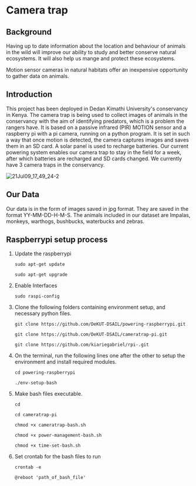 # Camera trap 

## Background
Having up to date information about the location and behaviour of animals in the wild will improve our ability to study and better conserve natural ecosystems. It will also help us mange and protect these ecosystems. 

Motion sensor cameras in natural habitats offer an inexpensive opportunity to gather data on animals.


## Introduction

This project has been deployed in Dedan Kimathi University's conservancy in Kenya. 
The camera trap is being used to collect images of animals in the conservancy with the aim of identifying predators, which is a problem the rangers have.
It is based on a passive infrared (PIR) MOTION sensor and a raspberry pi with a pi camera, running on a python program. 
It is set in such a way that once motion is detected, the camera captures images and saves them in an SD card. 
A solar panel is used to recharge batteries. Our current powering system enables our camera trap to stay in the field for a week, after which batteries are recharged and SD cards changed. We currently have 3 camera traps in the conservancy.

![21Jul09_17_49_24-2](https://user-images.githubusercontent.com/74656615/134635155-9b8b6b24-b332-453f-801c-2ae9e726c07a.jpg)



## Our Data
Our data is in the form of images saved in jpg format. They are saved in the format YY-MM-DD-H-M-S.
The animals included in our dataset are Impalas, monkeys, warthogs, bushbucks, waterbucks and zebras.

## Raspberrypi setup process
1. Update the raspberrypi

      `sudo apt-get update`
      
      `sudo apt-get upgrade`
2. Enable Interfaces

      `sudo raspi-config`

3. Clone the following folders containing environment setup, and necessary python files.

      `git clone https://github.com/DeKUT-DSAIL/powering-raspberrypi.git`
      
      `git clone https://github.com/DeKUT-DSAIL/cameratrap-pi.git`
      
      `git clone https://github.com/kiariegabriel/rpi-.git`
      
4. On the terminal, run the following lines one after the other to setup the environment and install required modules.

    `cd powering-raspberrypi`
    
    `./env-setup-bash`
    
    
5. Make bash files executable.

    `cd`
    
    `cd cameratrap-pi`
    
    `chmod +x cameratrap-bash.sh`
    
    `chmod +x power-management-bash.sh`
    
    `chmod +x time-set-bash.sh`
    
6. Set crontab for the bash files to run 

    `crontab -e`
    
    `@reboot 'path_of_bash_file'`
    
 




